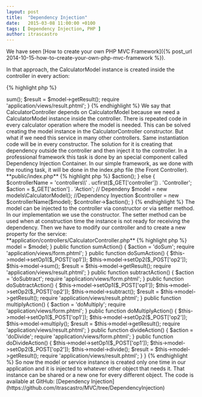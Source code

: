 ```yaml
---
layout: post
title:  "Dependency Injection"
date:   2015-03-08 11:00:00 +0100
tags: [ Dependency Injection, PHP ]
author: itrascastro
---
```


We have seen [How to create your own PHP MVC Framework]({% post_url 2014-10-15-how-to-create-your-own-php-mvc-framework %}).

In that approach, the  CalculatorModel instance is created inside the controller in every action:

{% highlight php %}
<?php
public function doSumAction()
{
    $model = new CalculatorModel($_POST['op1'], $_POST['op2']);
    $model->sum();
    $result = $model->getResult();
    require 'application/views/result.phtml';
}
{% endhighlight %}

We say that CalculatorController depends on CalculatorModel because we need a CalculatorModel instance inside the controller.

There is repeated code in every calculator operation where the model is needed. This can be solved creating the model instance in the CalculatorController constructor. But what if we need this service in many other controllers. Same instantiation code will be in every constructor.

The solution for it is creating that dependency outside the controller and then inject it to the controller.

In a professional framework this task is done by an special component called Dependency Injection Container. In our simple framework, as we done with the routing task, it will be done in the index.php file (the Front Controller).

**public/index.php**

{% highlight php %}
<?php
chdir(dirname(__DIR__));
require 'application/controllers/IndexController.php';
require 'application/controllers/CalculatorController.php';
require 'application/models/CalculatorModel.php';
if (!isset($_GET['controller']))
{
    $controllerName = 'controllers\\IndexController';
    $action         = 'indexAction';
    $controller = new $controllerName();
    $controller->$action();
}
else
{
    $controllerName     = 'controllers\\' . ucfirst($_GET['controller']) . 'Controller';
    $action             = $_GET['action'] . 'Action';
    // Dependeny
    $model = new models\CalculatorModel();
    //Dependency Inyection
    $controller = new $controllerName($model);
    $controller->$action();
}
{% endhighlight %}

The model can be injected to the controller via constructor or via setter method. In our implementation we use the constructor.

The setter method can be used when at construction time the instance is not ready for receiving the dependency.

Then we have to modify our controller and to create a new property for the service:

**application/controllers/CalculatorController.php**

{% highlight php %}
<?php
namespace controllers;
use models\CalculatorModel;
class CalculatorController
{
    /**
     * @var CalculatorModel
     */
    private $model;
    function __construct(CalculatorModel $model)
    {
        $this->model = $model;
    }
    public function sumAction()
    {
        $action = 'doSum';
        require 'application/views/form.phtml';
    }
    public function doSumAction()
    {
        $this->model->setOp1($_POST['op1']);
        $this->model->setOp2($_POST['op2']);
        $this->model->sum();
        $result = $this->model->getResult();
        require 'application/views/result.phtml';
    }
    public function subtractAction()
    {
        $action = 'doSubtract';
        require 'application/views/form.phtml';
    }
    public function doSubtractAction()
    {
        $this->model->setOp1($_POST['op1']);
        $this->model->setOp2($_POST['op2']);
        $this->model->subtract();
        $result = $this->model->getResult();
        require 'application/views/result.phtml';
    }
    public function multiplyAction()
    {
        $action = 'doMultiply';
        require 'application/views/form.phtml';
    }
    public function doMultiplyAction()
    {
        $this->model->setOp1($_POST['op1']);
        $this->model->setOp2($_POST['op2']);
        $this->model->multiply();
        $result = $this->model->getResult();
        require 'application/views/result.phtml';
    }
    public function divideAction()
    {
        $action = 'doDivide';
        require 'application/views/form.phtml';
    }
    public function doDivideAction()
    {
        $this->model->setOp1($_POST['op1']);
        $this->model->setOp2($_POST['op2']);
        $this->model->divide();
        $result = $this->model->getResult();
        require 'application/views/result.phtml';
    }
}
{% endhighlight %}

So now the model or service instance is created only one time in our application and it is injected to whatever other object that needs it. That instance can be shared or a new one for every different object.

The code is available at GitHub: [Dependency Injection](https://github.com/itrascastro/MVC/tree/DependencyInjection)
